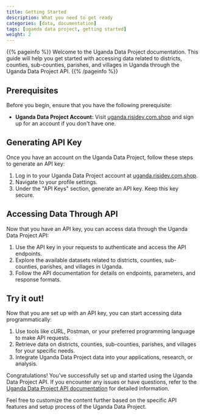 ```yaml
---
title: Getting Started
description: What you need to get ready 
categories: [data, documentation]
tags: [uganda data project, getting started]
weight: 2
---
```


{{% pageinfo %}}
Welcome to the Uganda Data Project documentation. This guide will help you get started with accessing data related to districts, counties, sub-counties, parishes, and villages in Uganda through the Uganda Data Project API.
{{% /pageinfo %}}

## Prerequisites

Before you begin, ensure that you have the following prerequisite:

- **Uganda Data Project Account:** Visit [uganda.risidev.com.shop](https://uganda.risidev.com) and sign up for an account if you don't have one.

## Generating API Key

Once you have an account on the Uganda Data Project, follow these steps to generate an API key:

1. Log in to your Uganda Data Project account at [uganda.risidev.com.shop](https://uganda.risidev.com).
2. Navigate to your profile settings.
3. Under the "API Keys" section, generate an API key. Keep this key secure.

## Accessing Data Through API

Now that you have an API key, you can access data through the Uganda Data Project API:

1. Use the API key in your requests to authenticate and access the API endpoints.
2. Explore the available datasets related to districts, counties, sub-counties, parishes, and villages in Uganda.
3. Follow the API documentation for details on endpoints, parameters, and response formats.

## Try it out!

Now that you are set up with an API key, you can start accessing data programmatically:

1. Use tools like cURL, Postman, or your preferred programming language to make API requests.
2. Retrieve data on districts, counties, sub-counties, parishes, and villages for your specific needs.
3. Integrate Uganda Data Project data into your applications, research, or analysis.

Congratulations! You've successfully set up and started using the Uganda Data Project API. If you encounter any issues or have questions, refer to the [Uganda Data Project API documentation](https://docs.uganda-data-project.com/api) for detailed information.

Feel free to customize the content further based on the specific API features and setup process of the Uganda Data Project.
